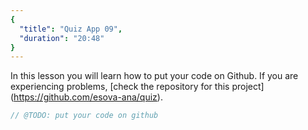 ```yaml
---
{
  "title": "Quiz App 09",
  "duration": "20:48"
}
---
```

In this lesson you will learn how to put your code on Github. If you are experiencing problems,
[check the repository for this project] (https://github.com/esova-ana/quiz).

```js
// @TODO: put your code on github
```
